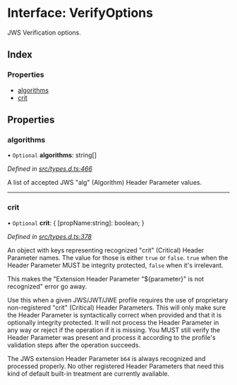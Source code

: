 # Interface: VerifyOptions

JWS Verification options.

## Index

### Properties

* [algorithms](_types_d_.verifyoptions.md#algorithms)
* [crit](_types_d_.verifyoptions.md#crit)

## Properties

### algorithms

• `Optional` **algorithms**: string[]

*Defined in [src/types.d.ts:466](https://github.com/panva/jose/blob/v3.7.0/src/types.d.ts#L466)*

A list of accepted JWS "alg" (Algorithm) Header Parameter values.

___

### crit

• `Optional` **crit**: { [propName:string]: boolean;  }

*Defined in [src/types.d.ts:378](https://github.com/panva/jose/blob/v3.7.0/src/types.d.ts#L378)*

An object with keys representing recognized "crit" (Critical) Header Parameter
names. The value for those is either `true` or `false`. `true` when the
Header Parameter MUST be integrity protected, `false` when it's irrelevant.

This makes the "Extension Header Parameter "${parameter}" is not recognized"
error go away.

Use this when a given JWS/JWT/JWE profile requires the use of proprietary
non-registered "crit" (Critical) Header Parameters. This will only make sure
the Header Parameter is syntactically correct when provided and that it is
optionally integrity protected. It will not process the Header Parameter in
any way or reject if the operation if it is missing. You MUST still
verify the Header Parameter was present and process it according to the
profile's validation steps after the operation succeeds.

The JWS extension Header Parameter `b64` is always recognized and processed
properly. No other registered Header Parameters that need this kind of
default built-in treatment are currently available.
